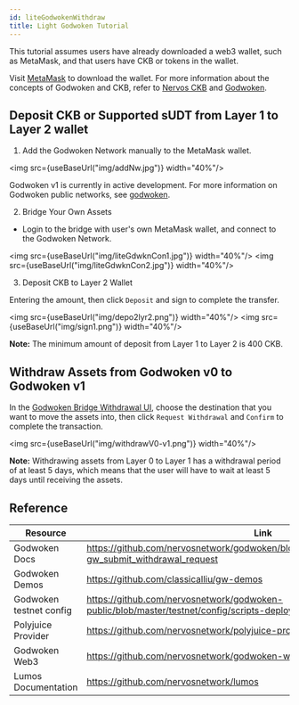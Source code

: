 ```yaml
---
id: liteGodwokenWithdraw
title: Light Godwoken Tutorial
---
```


This tutorial assumes users have already downloaded a web3 wallet, such as MetaMask, and that users have CKB or tokens in the wallet.

Visit [MetaMask](https://metamask.io/) to download the wallet. For more information about the concepts of Godwoken and CKB, refer to [Nervos CKB](https://docs.nervos.org/docs/basics/introduction) and [Godwoken](https://docs.godwoken.io). 

## Deposit CKB or Supported sUDT from Layer 1 to Layer 2 wallet

1. Add the Godwoken Network manually to the MetaMask wallet.  

 <img src={useBaseUrl("img/addNw.jpg")}  width="40%"/>

 Godwoken v1 is currently in active development. For more information on Godwoken public networks, see [godwoken](https://github.com/nervosnetwork/godwoken-info).

2. Bridge Your Own Assets

 - Login to the bridge with user's own MetaMask wallet, and connect to the Godwoken Network. 

 <img src={useBaseUrl("img/liteGdwknCon1.jpg")}  width="40%"/>
 <img src={useBaseUrl("img/liteGdwknCon2.jpg")}  width="40%"/>

3. Deposit CKB to Layer 2 Wallet
 
 Entering the amount, then click `Deposit` and sign to complete the transfer.

 <img src={useBaseUrl("img/depo2lyr2.png")}  width="40%"/>
 <img src={useBaseUrl("img/sign1.png")}  width="40%"/>

 **Note:** The minimum amount of deposit from Layer 1 to Layer 2 is 400 CKB.

## Withdraw Assets from Godwoken v0 to Godwoken v1

In the [Godwoken Bridge Withdrawal UI](https://testnet.bridge.godwoken.io/#/v0), choose the destination that you want to move the assets into, then click `Request Withdrawal` and `Confirm` to complete the transaction. 

 <img src={useBaseUrl("img/withdrawV0-v1.png")}  width="40%"/>

 **Note:** Withdrawing assets from Layer 0 to Layer 1 has a withdrawal period of at least 5 days, which means that the user will have to wait at least 5 days until receiving the assets.

 
 
 ## Reference

|Resource|Link|
|---|---|
|Godwoken Docs| https://github.com/nervosnetwork/godwoken/blob/develop/docs/RPC.md#method-gw_submit_withdrawal_request|
|Godwoken Demos| https://github.com/classicalliu/gw-demos|
|Godwoken testnet config| https://github.com/nervosnetwork/godwoken-public/blob/master/testnet/config/scripts-deploy-result.json|
|Polyjuice Provider| https://github.com/nervosnetwork/polyjuice-provider|
|Godwoken Web3| https://github.com/nervosnetwork/godwoken-web3#godwoken-web3-api|
|Lumos Documentation| https://github.com/nervosnetwork/lumos| 